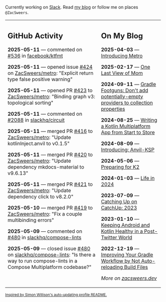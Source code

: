 Currently working on [Slack](https://slack.com/). Read [my blog](https://zacsweers.dev/) or follow me on places `@ZacSweers`.

<table><tr><td valign="top" width="60%">

## GitHub Activity
<!-- githubActivity starts -->
**2025-05-11** — commented on [#536](https://github.com/facebook/ktfmt/pull/536#issuecomment-2870428886) in [facebook/ktfmt](https://github.com/facebook/ktfmt)

**2025-05-11** — opened issue [#424](https://github.com/ZacSweers/metro/issues/424) on [ZacSweers/metro](https://github.com/ZacSweers/metro): "Explicit return type false positive warning"

**2025-05-11** — opened PR [#423](https://github.com/ZacSweers/metro/pull/423) to [ZacSweers/metro](https://github.com/ZacSweers/metro): "Binding graph v3: topological sorting"

**2025-05-11** — commented on [#2088](https://github.com/slackhq/circuit/issues/2088#issuecomment-2870218143) in [slackhq/circuit](https://github.com/slackhq/circuit)

**2025-05-11** — merged PR [#416](https://github.com/ZacSweers/metro/pull/416) to [ZacSweers/metro](https://github.com/ZacSweers/metro): "Update kotlinInject.anvil to v0.1.5"

**2025-05-11** — merged PR [#420](https://github.com/ZacSweers/metro/pull/420) to [ZacSweers/metro](https://github.com/ZacSweers/metro): "Update dependency mkdocs-material to v9.6.13"

**2025-05-11** — merged PR [#421](https://github.com/ZacSweers/metro/pull/421) to [ZacSweers/metro](https://github.com/ZacSweers/metro): "Update dependency click to v8.2.0"

**2025-05-10** — merged PR [#419](https://github.com/ZacSweers/metro/pull/419) to [ZacSweers/metro](https://github.com/ZacSweers/metro): "Fix a couple multibinding errors"

**2025-05-09** — commented on [#480](https://github.com/slackhq/compose-lints/issues/480#issuecomment-2867866256) in [slackhq/compose-lints](https://github.com/slackhq/compose-lints)

**2025-05-09** — closed issue [#480](https://github.com/slackhq/compose-lints/issues/480) on [slackhq/compose-lints](https://github.com/slackhq/compose-lints): "Is there a way to run compose-lints in a Compose Multiplatform codebase?"
<!-- githubActivity ends -->
</td><td valign="top" width="40%">

## On My Blog
<!-- blog starts -->
**2025-04-03** — [Introducing Metro](https://www.zacsweers.dev/introducing-metro/)

**2025-02-17** — [One Last View of Mom](https://www.zacsweers.dev/one-last-view-of-mom/)

**2024-09-11** — [Gradle Footguns: Don't add potentially-empty providers to collection properties](https://www.zacsweers.dev/gradle-footgun-adding-empty-providers-to-collection-properties/)

**2024-08-25** — [Writing a Kotlin Multiplatform App from Start to Store](https://www.zacsweers.dev/writing-a-kotlin-multiplatform-app-from-start-to-store/)

**2024-08-09** — [Introducing: Anvil-KSP](https://www.zacsweers.dev/introducing-anvil-ksp/)

**2024-05-06** — [Preparing for K2](https://www.zacsweers.dev/preparing-for-k2/)

**2024-01-03** — [Life in 2024](https://www.zacsweers.dev/life-in-2024/)

**2023-07-09** — [Catching Up on CatchUp: 2023](https://www.zacsweers.dev/catching-up-on-catchup-2023/)

**2023-01-10** — [Keeping Android and Kotlin Healthy in a Post-Twitter World](https://www.zacsweers.dev/keeping-android-healthy/)

**2022-12-19** — [Improving Your Gradle Workflow by Not Auto-reloading Build Files](https://www.zacsweers.dev/improving-your-workflow-by-not-auto-reloading-build-files/)
<!-- blog ends -->
_More on [zacsweers.dev](https://zacsweers.dev/)_
</td></tr></table>

<sub><a href="https://simonwillison.net/2020/Jul/10/self-updating-profile-readme/">Inspired by Simon Willison's auto-updating profile README.</a></sub>